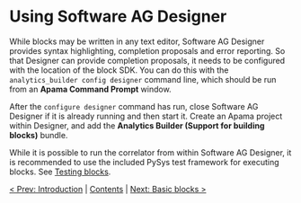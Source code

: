 # Using Software AG Designer

While blocks may be written in any text editor, Software AG Designer provides syntax highlighting, completion proposals and error reporting. So that Designer can provide completion proposals, it needs to be configured with the location of the block SDK. You can do this with the `analytics_builder config designer` command line, which should be run from an **Apama Command Prompt** window.

After the `configure designer` command has run, close Software AG Designer if it is already running and then start it. Create an Apama project within Designer, and add the **Analytics Builder (Support for building blocks)** bundle.

While it is possible to run the correlator from within Software AG Designer, it is recommended to use the included PySys test framework for executing blocks. See [Testing blocks](035-Testing.md).


[< Prev: Introduction](005-Intro.md) | [Contents](000-contents.md) | [Next: Basic blocks >](010-BasicBlocks.md) 
